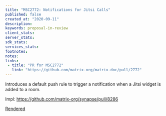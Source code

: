 ```yaml
---
title: "MSC2772: Notifications for Jitsi Calls"
published: false
created_at: "2020-09-11"
description:
keywords: proposal-in-review
client_stats:
server_stats:
sdk_stats:
services_stats:
footnotes:
notes:
links:
 - title: "PR for MSC2772"
   link: "https://github.com/matrix-org/matrix-doc/pull/2772"
---
```

Introduces a default push rule to trigger a notification when a Jitsi widget is added to a room.

Impl: https://github.com/matrix-org/synapse/pull/8286

[Rendered](https://github.com/matrix-org/matrix-doc/blob/dbkr/msc2772/proposals/2772-jitsi-notifications.md)
